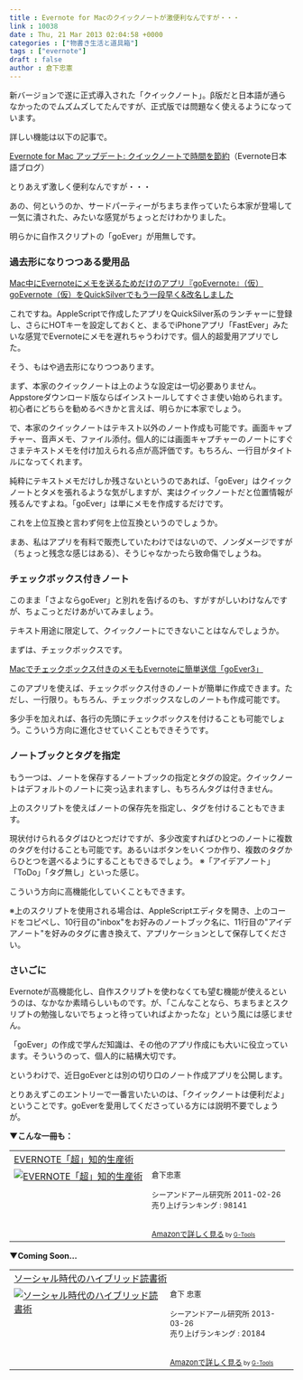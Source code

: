 ```yaml
---
title : Evernote for Macのクイックノートが激便利なんですが・・・
link : 10038
date : Thu, 21 Mar 2013 02:04:58 +0000
categories : ["物書き生活と道具箱"]
tags : ["evernote"]
draft : false
author : 倉下忠憲
---
```


新バージョンで遂に正式導入された「クイックノート」。β版だと日本語が通らなかったのでムズムズしてたんですが、正式版では問題なく使えるようになっています。

詳しい機能は以下の記事で。

<a href="http://blog.evernote.com/jp/2013/03/14/12553" target="_blank">Evernote for Mac アップデート: クイックノートで時間を節約</a>（Evernote日本語ブログ）

とりあえず激しく便利なんですが・・・

あの、何というのか、サードパーティーがちまちま作っていたら本家が登場して一気に潰された、みたいな感覚がちょっとだけわかりました。

明らかに自作スクリプトの「goEver」が用無しです。

<h3>過去形になりつつある愛用品</h3>
<a href="https://rashita.net/blog/?p=5376" target="_blank">Mac中にEvernoteにメモを送るためだけのアプリ『goEvernote』（仮）</a>
<a href="https://rashita.net/blog/?p=6970" target="_blank">goEvernote（仮）をQuickSilverでもう一段早く&amp;改名しました</a>

これですね。AppleScriptで作成したアプリをQuickSilver系のランチャーに登録し、さらにHOTキーを設定しておくと、まるでiPhoneアプリ「FastEver」みたいな感覚でEvernoteにメモを遅れちゃうわけです。個人的超愛用アプリでした。

そう、もはや過去形になりつつあります。

まず、本家のクイックノートは上のような設定は一切必要ありません。Appstoreダウンロード版ならばインストールしてすぐさま使い始められます。初心者にどちらを勧めるべきかと言えば、明らかに本家でしょう。

で、本家のクイックノートはテキスト以外のノート作成も可能です。画面キャプチャー、音声メモ、ファイル添付。個人的には画面キャプチャーのノートにすぐさまテキストメモを付け加えられる点が高評価です。もちろん、一行目がタイトルになってくれます。

純粋にテキストメモだけしか残さないというのであれば、「goEver」はクイックノートとタメを張れるような気がしますが、実はクイックノートだと位置情報が残るんですよね。「goEver」は単にメモを作成するだけです。

これを上位互換と言わず何を上位互換というのでしょうか。

まあ、私はアプリを有料で販売していたわけではないので、ノンダメージですが（ちょっと残念な感じはある）、そうじゃなかったら致命傷でしょうね。

<h3>チェックボックス付きノート</h3>
このまま「さよならgoEver」と別れを告げるのも、すがすがしいわけなんですが、ちょこっとだけあがいてみましょう。

テキスト用途に限定して、クイックノートにできないことはなんでしょうか。

まずは、チェックボックスです。

<a href="https://rashita.net/blog/?p=9642" target="_blank">Macでチェックボックス付きのメモもEvernoteに簡単送信「goEver3」</a>

このアプリを使えば、チェックボックス付きのノートが簡単に作成できます。ただし、一行限り。もちろん、チェックボックスなしのノートも作成可能です。

多少手を加えれば、各行の先頭にチェックボックスを付けることも可能でしょう。こういう方向に進化させていくこともできそうです。

<h3>ノートブックとタグを指定</h3>
もう一つは、ノートを保存するノートブックの指定とタグの設定。クイックノートはデフォルトのノートに突っ込まれますし、もちろんタグは付きません。

<script src="https://gist.github.com/rashita/5209957.js"></script>

上のスクリプトを使えばノートの保存先を指定し、タグを付けることもできます。

現状付けられるタグはひとつだけですが、多少改変すればひとつのノートに複数のタグを付けることも可能です。あるいはボタンをいくつか作り、複数のタグからひとつを選べるようにすることもできるでしょう。
※「アイデアノート」「ToDo」「タグ無し」といった感じ。

こういう方向に高機能化していくこともできます。

※上のスクリプトを使用される場合は、AppleScriptエディタを開き、上のコードをコピペし、10行目の"inbox"をお好みのノートブック名に、11行目の"アイデアノート"を好みのタグに書き換えて、アプリケーションとして保存してください。

<h3>さいごに</h3>
Evernoteが高機能化し、自作スクリプトを使わなくても望む機能が使えるというのは、なかなか素晴らしいものです。が、「こんなことなら、ちまちまとスクリプトの勉強しないでちょっと待っていればよかったな」という風には感じません。

「goEver」の作成で学んだ知識は、その他のアプリ作成にも大いに役立っています。そういうのって、個人的に結構大切です。

というわけで、近日goEverとは別の切り口のノート作成アプリを公開します。

とりあえずこのエントリーで一番言いたいのは、「クイックノートは便利だよ」ということです。goEverを愛用してくださっている方には説明不要でしょうが。

<strong>▼こんな一冊も：</strong>
<table  border="0" cellpadding="5"><tr><td colspan="2"><a href="http://www.amazon.co.jp/EVERNOTE%E3%80%8C%E8%B6%85%E3%80%8D%E7%9F%A5%E7%9A%84%E7%94%9F%E7%94%A3%E8%A1%93-%E5%80%89%E4%B8%8B%E5%BF%A0%E6%86%B2/dp/4863540817%3FSubscriptionId%3D15SMZCTB9V8NGR2TW082%26tag%3Drashita1000-22%26linkCode%3Dxm2%26camp%3D2025%26creative%3D165953%26creativeASIN%3D4863540817" target="_blank">EVERNOTE「超」知的生産術</a><img src="http://www.assoc-amazon.jp/e/ir?t=rashita1000-22&l=ur2&o=9" width="1" height="1" style="border: none;" alt="" /></td></tr><tr><td valign="top"><a href="http://www.amazon.co.jp/EVERNOTE%E3%80%8C%E8%B6%85%E3%80%8D%E7%9F%A5%E7%9A%84%E7%94%9F%E7%94%A3%E8%A1%93-%E5%80%89%E4%B8%8B%E5%BF%A0%E6%86%B2/dp/4863540817%3FSubscriptionId%3D15SMZCTB9V8NGR2TW082%26tag%3Drashita1000-22%26linkCode%3Dxm2%26camp%3D2025%26creative%3D165953%26creativeASIN%3D4863540817" target="_blank"><img src="http://ecx.images-amazon.com/images/I/51OnU0cd03L._SL160_.jpg" border="0" alt="EVERNOTE「超」知的生産術" /></a></td><td valign="top"><font size="-1">倉下忠憲 <br /><br />シーアンドアール研究所  2011-02-26<br />売り上げランキング : 98141<br /><br /><br /><a href="http://www.amazon.co.jp/EVERNOTE%E3%80%8C%E8%B6%85%E3%80%8D%E7%9F%A5%E7%9A%84%E7%94%9F%E7%94%A3%E8%A1%93-%E5%80%89%E4%B8%8B%E5%BF%A0%E6%86%B2/dp/4863540817%3FSubscriptionId%3D15SMZCTB9V8NGR2TW082%26tag%3Drashita1000-22%26linkCode%3Dxm2%26camp%3D2025%26creative%3D165953%26creativeASIN%3D4863540817" target="_blank">Amazonで詳しく見る</a></font><font size="-2"> by <a href="http://www.goodpic.com/mt/aws/index.html" >G-Tools</a></font></td></tr></table>

<strong>▼Coming Soon…</strong>
<table  border="0" cellpadding="5"><tr><td colspan="2"><a href="http://www.amazon.co.jp/%E3%82%BD%E3%83%BC%E3%82%B7%E3%83%A3%E3%83%AB%E6%99%82%E4%BB%A3%E3%81%AE%E3%83%8F%E3%82%A4%E3%83%96%E3%83%AA%E3%83%83%E3%83%89%E8%AA%AD%E6%9B%B8%E8%A1%93-%E5%80%89%E4%B8%8B-%E5%BF%A0%E6%86%B2/dp/4863541244%3FSubscriptionId%3D15SMZCTB9V8NGR2TW082%26tag%3Drashita1000-22%26linkCode%3Dxm2%26camp%3D2025%26creative%3D165953%26creativeASIN%3D4863541244" target="_blank">ソーシャル時代のハイブリッド読書術</a><img src="http://www.assoc-amazon.jp/e/ir?t=rashita1000-22&l=ur2&o=9" width="1" height="1" style="border: none;" alt="" /></td></tr><tr><td valign="top"><a href="http://www.amazon.co.jp/%E3%82%BD%E3%83%BC%E3%82%B7%E3%83%A3%E3%83%AB%E6%99%82%E4%BB%A3%E3%81%AE%E3%83%8F%E3%82%A4%E3%83%96%E3%83%AA%E3%83%83%E3%83%89%E8%AA%AD%E6%9B%B8%E8%A1%93-%E5%80%89%E4%B8%8B-%E5%BF%A0%E6%86%B2/dp/4863541244%3FSubscriptionId%3D15SMZCTB9V8NGR2TW082%26tag%3Drashita1000-22%26linkCode%3Dxm2%26camp%3D2025%26creative%3D165953%26creativeASIN%3D4863541244" target="_blank"><img src="http://ecx.images-amazon.com/images/I/518XjWRBV5L._SL160_.jpg" border="0" alt="ソーシャル時代のハイブリッド読書術" /></a></td><td valign="top"><font size="-1">倉下 忠憲 <br /><br />シーアンドアール研究所  2013-03-26<br />売り上げランキング : 20184<br /><br /><br /><a href="http://www.amazon.co.jp/%E3%82%BD%E3%83%BC%E3%82%B7%E3%83%A3%E3%83%AB%E6%99%82%E4%BB%A3%E3%81%AE%E3%83%8F%E3%82%A4%E3%83%96%E3%83%AA%E3%83%83%E3%83%89%E8%AA%AD%E6%9B%B8%E8%A1%93-%E5%80%89%E4%B8%8B-%E5%BF%A0%E6%86%B2/dp/4863541244%3FSubscriptionId%3D15SMZCTB9V8NGR2TW082%26tag%3Drashita1000-22%26linkCode%3Dxm2%26camp%3D2025%26creative%3D165953%26creativeASIN%3D4863541244" target="_blank">Amazonで詳しく見る</a></font><font size="-2"> by <a href="http://www.goodpic.com/mt/aws/index.html" >G-Tools</a></font></td></tr></table>

